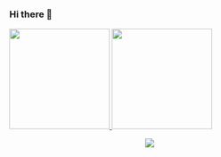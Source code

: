 ### Hi there 👋

<!--
**Leiriads/Leiriads** is a ✨ _special_ ✨ repository because its `README.md` (this file) appears on your GitHub profile.

Here are some ideas to get you started:

- 🔭 I’m currently working on ...
- 🌱 I’m currently learning ...
- 👯 I’m looking to collaborate on ...
- 🤔 I’m looking for help with ...
- 💬 Ask me about ...
- 📫 How to reach me: ...
- 😄 Pronouns: ...
- ⚡ Fun fact: ...
-->

<div>
<a href="https://github.com/leiriads">
<img height="180em" src="https://github-readme-stats.vercel.app/api/top-langs/?username=leiriads&layout=compact&langs_count=7&theme=dracula"/>
<img height="180em" src="https://github-readme-stats.vercel.app/api?username=leiriads&show_icons=true&theme=dracula&include_all_commits=true&count_private=true"/>
</div>


<p align="center">
  <img src="https://media.tenor.com/bCfpwMjfAi0AAAAC/cat-typing.gif" />
</p>
